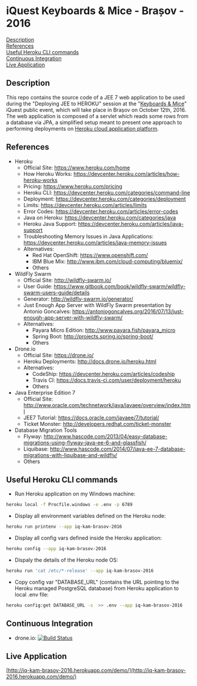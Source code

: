 # iQuest Keyboards & Mice - Brașov - 2016
[Description](#description)  
[References](#references)  
[Useful Heroku CLI commands](#heroku-cli-commands)  
[Continuous Integration](#ci)  
[Live Application](#live-application)  

<a name="description">Description</a>
--
This repo contains the source code of a JEE 7 web application to be used during the "Deploying JEE to HEROKU" session at the "[Keyboards & Mice](http://www.iquestgroup.com/en/event/keyboards-mice-brasov-2016/)" iQuest public event, which will take place in Brașov on October 12th, 2016.  
The web application is composed of a servlet which reads some rows from a database via JPA, a simplified setup meant to present one approach to performing deployments on [Heroku cloud application platform](https://www.heroku.com/home).

<a name="references">References</a>
--
* Heroku
  * Official Site: https://www.heroku.com/home
  * How Heroku Works: https://devcenter.heroku.com/articles/how-heroku-works  
  * Pricing: https://www.heroku.com/pricing
  * Heroku CLI: https://devcenter.heroku.com/categories/command-line
  * Deployment: https://devcenter.heroku.com/categories/deployment
  * Limits: https://devcenter.heroku.com/articles/limits  
  * Error Codes: https://devcenter.heroku.com/articles/error-codes  
  * Java on Heroku: https://devcenter.heroku.com/categories/java  
  * Heroku Java Support: https://devcenter.heroku.com/articles/java-support  
  * Troubleshooting Memory Issues in Java Applications: https://devcenter.heroku.com/articles/java-memory-issues  
  * Alternatives:
    * Red Hat OpenShift: https://www.openshift.com/  
    * IBM Blue Mix: http://www.ibm.com/cloud-computing/bluemix/  
    * Others
* WildFly Swarm
  * Official Site: http://wildfly-swarm.io/
  * User Guide: https://www.gitbook.com/book/wildfly-swarm/wildfly-swarm-users-guide/details
  * Generator: http://wildfly-swarm.io/generator/
  * Just Enough App Server with WildFly Swarm presentation by Antonio Goncalves: https://antoniogoncalves.org/2016/07/13/just-enough-app-server-with-wildfly-swarm/
  * Alternatives:
    * Payara Micro Edition: http://www.payara.fish/payara_micro
    * Spring Boot: http://projects.spring.io/spring-boot/
    * Others
* Drone.io
  * Official Site: https://drone.io/
  * Heroku Deployments: http://docs.drone.io/heroku.html
  * Alternatives:
    * CodeShip: https://devcenter.heroku.com/articles/codeship
    * Travis CI: https://docs.travis-ci.com/user/deployment/heroku
    * Others
* Java Enterprise Edition 7
  * Official Site: http://www.oracle.com/technetwork/java/javaee/overview/index.html
  * JEE7 Tutorial: https://docs.oracle.com/javaee/7/tutorial/
  * Ticket Monster: http://developers.redhat.com/ticket-monster
* Database Migration Tools
  * Flyway: http://www.hascode.com/2013/04/easy-database-migrations-using-flyway-java-ee-6-and-glassfish/
  * Liquibase: http://www.hascode.com/2014/07/java-ee-7-database-migrations-with-liquibase-and-wildfly/
  * Others
  
<a name="heroku-cli-commands">Useful Heroku CLI commands</a>
--
* Run Heroku application on my Windows machine:
```bash
heroku local -f Procfile.windows -e .env -p 6789
```

* Display all environment variables defined on the Heroku node:
```bash
heroku run printenv --app iq-kam-brasov-2016
```

* Display all config vars defined inside the Heroku application:
```bash
heroku config --app iq-kam-brasov-2016
```

* Dispaly the details of the Heroku node OS:
```bash
heroku run 'cat /etc/*-release' --app iq-kam-brasov-2016
```

* Copy config var "DATABASE_URL" (contains the URL pointing to the Heroku managed PostgreSQL database) from Heroku application to local .env file:
```bash
heroku config:get DATABASE_URL -s  >> .env --app iq-kam-brasov-2016
```

<a name="ci">Continuous Integration</a>
--
* drone.io: [![Build Status](https://drone.io/github.com/satrapu/iquest-keyboards-and-mice-brasov-2016/status.png)](https://drone.io/github.com/satrapu/iquest-keyboards-and-mice-brasov-2016/latest)

<a name="live-application">Live Application</a>
-- 
[http://iq-kam-brasov-2016.herokuapp.com/demo/](http://iq-kam-brasov-2016.herokuapp.com/demo/)
